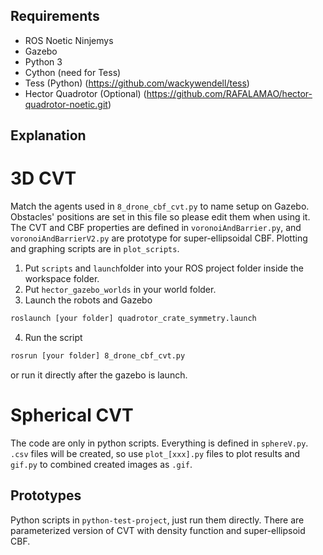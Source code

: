 ## Requirements
- ROS Noetic Ninjemys 
- Gazebo
- Python 3
- Cython (need for Tess)
- Tess (Python) (https://github.com/wackywendell/tess)
- Hector Quadrotor (Optional) (https://github.com/RAFALAMAO/hector-quadrotor-noetic.git)

## Explanation
# 3D CVT
 Match the agents used in ```8_drone_cbf_cvt.py``` to name setup on Gazebo. Obstacles' positions are set in this file so please edit them when using it. The CVT and CBF properties are defined in ```voronoiAndBarrier.py```, and ```voronoiAndBarrierV2.py``` are prototype for super-ellipsoidal CBF. Plotting and graphing scripts are in 
```plot_scripts```. 

1. Put ```scripts``` and ```launch```folder into your ROS project folder inside the workspace folder.
2. Put ```hector_gazebo_worlds``` in your world folder.
3. Launch the robots and Gazebo
```sh
roslaunch [your folder] quadrotor_crate_symmetry.launch
```
4. Run the script
```sh
rosrun [your folder] 8_drone_cbf_cvt.py
```
or run it directly after the gazebo is launch.

# Spherical CVT
 The code are only in python scripts. Everything is defined in ```sphereV.py```. ```.csv``` files will be created, so use ```plot_[xxx].py``` files to plot results and ```gif.py``` to combined created images as ```.gif```.

## Prototypes
Python scripts in ```python-test-project```, just run them directly. There are parameterized version of CVT with density function and super-ellipsoid CBF.
